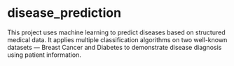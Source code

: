 # disease_prediction
This project uses machine learning to predict diseases based on structured medical data. It applies multiple classification algorithms on two well-known datasets — Breast Cancer and Diabetes to demonstrate disease diagnosis using patient information.
